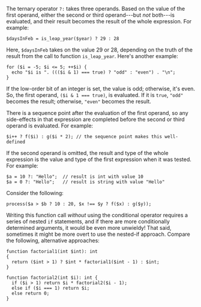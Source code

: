 The ternary operator `?:` takes three operands.  Based on the value of the first operand, either the second or third operand---but *not* 
both---is evaluated, and their result becomes the result of the whole expression.  For example:

```Hack
$daysInFeb = is_leap_year($year) ? 29 : 28
```

Here, `$daysInFeb` takes on the value 29 or 28, depending on the truth of the result from the call to function `is_leap_year`.  Here's 
another example:

```Hack
for ($i = -5; $i <= 5; ++$i) {
  echo "$i is ". ((($i & 1) === true) ? "odd" : "even") . "\n";
}
```

If the low-order bit of an integer is set, the value is odd; otherwise, it's even. So, the first operand, `($i & 1 === true)`, is 
evaluated. If it is `true`, `"odd"` becomes the result; otherwise, `"even"` becomes the result.

There is a sequence point after the evaluation of the first operand, so any side-effects in that expression are completed before the 
second or third operand is evaluated.  For example:

```Hack
$i++ ? f($i) : g($i * 2); // the sequence point makes this well-defined
```

If the second operand is omitted, the result and type of the whole expression is the value and type of the first expression when it was 
tested.  For example:

```Hack
$a = 10 ?: "Hello";  // result is int with value 10
$a = 0 ?: "Hello";   // result is string with value "Hello"
```

Consider the following:

```Hack
process($a > $b ? 10 : 20, $x !== $y ? f($x) : g($y));
```

Writing this function call *without* using the conditional operator requires a series of nested `if` statements, and if there are more 
conditionally determined arguments, it would be even more unwieldy!  That said, sometimes it might be more overt to use the nested-if 
approach.  Compare the following, alternative approaches:

```Hack
function factorial1(int $int): int
{
  return ($int > 1) ? $int * factorial1($int - 1) : $int;
}

function factorial2(int $i): int {
  if ($i > 1) return $i * factorial2($i - 1);
  else if ($i === 1) return $i;
  else return 0;
}
```
